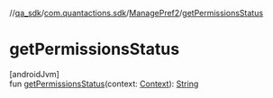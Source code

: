 //[qa_sdk](../../../index.md)/[com.quantactions.sdk](../index.md)/[ManagePref2](index.md)/[getPermissionsStatus](get-permissions-status.md)

# getPermissionsStatus

[androidJvm]\
fun [getPermissionsStatus](get-permissions-status.md)(context: [Context](https://developer.android.com/reference/kotlin/android/content/Context.html)): [String](https://kotlinlang.org/api/latest/jvm/stdlib/kotlin/-string/index.html)
